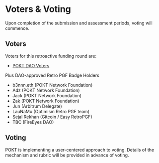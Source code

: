 # Voters & Voting

Upon completion of the submission and assessment periods, voting will commence.

## Voters

Voters for this retroactive funding round are:

* [POKT DAO Voters](https://gnosisscan.io/token/0x59f9e6e5e495f2fb259963dec5ba56cfbd5846e7)

Plus DAO-approved Retro PGF Badge Holders

* b3nnn.eth (POKT Network Foundation)
* Adz (POKT Network Foundation)
* Jack (POKT Network Foundation)
* Zak (POKT Network Foundation)
* Jun (Arbitrum Delegate)
* LauNaMu (Optimism Retro PGF team)
* Sejal Rekhan (Gitcoin / Easy RetroPGF)
* TBC (FireEyes DAO)

## Voting

POKT is implementing a user-centered approach to voting. Details of the mechanism and rubric will be provided in advance of voting.
